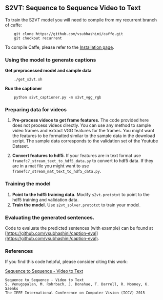 ## S2VT: Sequence to Sequence Video to Text ##

To train the S2VT model you will need to compile from my recurrent branch of caffe:
```
    git clone https://github.com/vsubhashini/caffe.git
    git checkout recurrent
```
To compile Caffe, please refer to the [Installation page](http://caffe.berkeleyvision.org/installation.html).

### Using the model to generate captions

**Get preprocessed model and sample data**
```
    ./get_s2vt.sh
```
**Run the captioner**
```
    python s2vt_captioner.py -m s2vt_vgg_rgb
```
### Preparing data for videos

1. **Pre-process videos to get frame features.** The code provided here does
not process videos directly. You can use any method to sample video frames and
extract VGG features for the frames. You might want the features to be
formatted similar to the sample data in the download script. The sample data
corresponds to the validation set of the Youtube Dataset.

2. **Convert features to hdf5.** If your features are in text format use
`framefc7_stream_text_to_hdf5_data.py` to convert to hdf5 data. If they are in a
mat file you might want to use `framefc7_stream_mat_text_to_hdf5_data.py`.

### Training the model

1. **Point to the hdf5 training data.** Modify `s2vt.prototxt` to point to the
hdf5 training and validation data.
2. **Train the model.** Use `s2vt_solver.prototxt` to train your model.

### Evaluating the generated sentences.

Code to evaluate the predicted sentences (with example) can be found at
[https://github.com/vsubhashini/caption-eval](https://github.com/vsubhashini/caption-eval).

### References

If you find this code helpful, please consider citing this work:

[Sequence to Sequence - Video to Text](https://vsubhashini.github.io/s2vt.html)

    Sequence to Sequence - Video to Text
    S. Venugopalan, M. Rohrbach, J. Donahue, T. Darrell, R. Mooney, K. Saenko
    The IEEE International Conference on Computer Vision (ICCV) 2015

